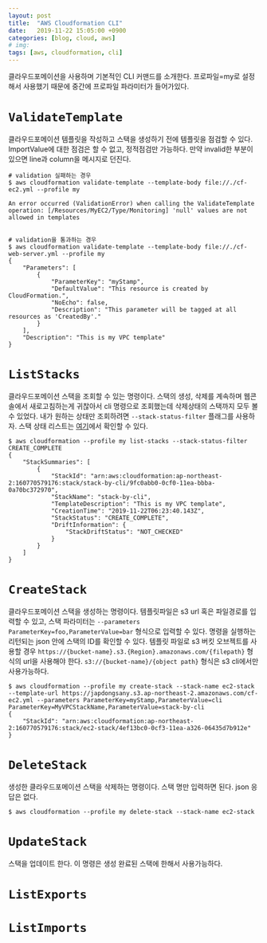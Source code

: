 ```yaml
---
layout: post
title:  "AWS Cloudformation CLI"
date:   2019-11-22 15:05:00 +0900
categories: [blog, cloud, aws]
# img: 
tags: [aws, cloudformation, cli]
---
```


클라우드포메이션을 사용하며 기본적인 CLI 커맨드를 소개한다.
프로파일=my로 설정해서 사용했기 때문에 중간에 프로파일 파라미터가 들어가있다.

# `ValidateTemplate`

클라우드포메이션 템플릿을 작성하고 스택을 생성하기 전에 템플릿을 점검할 수 있다. ImportValue에 대한 점검은 할 수 없고, 정적점검만 가능하다. 만약 invalid한 부분이 있으면 line과 column을 메시지로 던진다.

```console
# validation 실패하는 경우
$ aws cloudformation validate-template --template-body file://./cf-ec2.yml --profile my

An error occurred (ValidationError) when calling the ValidateTemplate operation: [/Resources/MyEC2/Type/Monitoring] 'null' values are not allowed in templates


# validation을 통과하는 경우
$ aws cloudformation validate-template --template-body file://./cf-web-server.yml --profile my
{
    "Parameters": [
        {
            "ParameterKey": "myStamp",
            "DefaultValue": "This resource is created by CloudFormation.",
            "NoEcho": false,
            "Description": "This parameter will be tagged at all resources as 'CreatedBy'."
        }
    ],
    "Description": "This is my VPC template"
}
```

# `ListStacks`

클라우드포메이션 스택을 조회할 수 있는 명령이다. 스택의 생성, 삭제를 계속하며 웹콘솔에서 새로고침하는게 귀찮아서 cli 명령으로 조회했는데 삭제상태의 스택까지 모두 볼 수 있었다. 내가 원하는 상태만 조회하려면 `--stack-status-filter` 플래그를 사용하자. 스택 상태 리스트는 [여기](https://docs.aws.amazon.com/cli/latest/reference/cloudformation/list-stacks.html#options)에서 확인할 수 있다.

```console
$ aws cloudformation --profile my list-stacks --stack-status-filter CREATE_COMPLETE
{
    "StackSummaries": [
        {
            "StackId": "arn:aws:cloudformation:ap-northeast-2:160770579176:stack/stack-by-cli/9fc0abb0-0cf0-11ea-bbba-0a70bc372970",
            "StackName": "stack-by-cli",
            "TemplateDescription": "This is my VPC template",
            "CreationTime": "2019-11-22T06:23:40.143Z",
            "StackStatus": "CREATE_COMPLETE",
            "DriftInformation": {
                "StackDriftStatus": "NOT_CHECKED"
            }
        }
    ]
}
```

# `CreateStack`

클라우드포메이션 스택을 생성하는 명령이다. 템플릿파일은 s3 url 혹은 파일경로를 입력할 수 있고, 스택 파라미터는 `--parameters ParameterKey=foo,ParameterValue=bar` 형식으로 입력할 수 있다. 명령을 실행하는 리턴되는 json 안에 스택의 ID를 확인할 수 있다. 템플릿 파일로 s3 버킷 오브젝트를 사용할 경우 `https://{bucket-name}.s3.{Region}.amazonaws.com/{filepath}` 형식의 url을 사용해야 한다. `s3://{bucket-name}/{object path}` 형식은 s3 cli에서만 사용가능하다.

```console
$ aws cloudformation --profile my create-stack --stack-name ec2-stack --template-url https://japdongsany.s3.ap-northeast-2.amazonaws.com/cf-ec2.yml --parameters ParameterKey=myStamp,ParameterValue=cli ParameterKey=MyVPCStackName,ParameterValue=stack-by-cli 
{
    "StackId": "arn:aws:cloudformation:ap-northeast-2:160770579176:stack/ec2-stack/4ef13bc0-0cf3-11ea-a326-06435d7b912e"
}
```

# `DeleteStack`

생성한 클라우드포메이션 스택을 삭제하는 명령이다. 스택 명만 입력하면 된다. json 응답은 없다.

```console
$ aws cloudformation --profile my delete-stack --stack-name ec2-stack
```

# `UpdateStack`

스택을 업데이트 한다. 이 명령은 생성 완료된 스택에 한해서 사용가능하다.

# `ListExports`
# `ListImports`